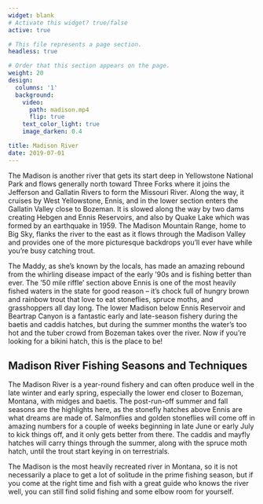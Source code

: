 ```yaml
---
widget: blank
# Activate this widget? true/false
active: true

# This file represents a page section.
headless: true

# Order that this section appears on the page.
weight: 20
design:
  columns: '1'
  background:
    video:
      path: madison.mp4
      flip: true
    text_color_light: true
    image_darken: 0.4

title: Madison River
date: 2019-07-01
---
```


The Madison is another river that gets its start deep in Yellowstone National Park and flows generally north toward Three Forks where it joins the Jefferson and Gallatin Rivers to form the Missouri River. Along the way, it cruises by West Yellowstone, Ennis, and in the lower section enters the Gallatin Valley close to Bozeman. It is slowed along the way by two dams creating Hebgen and Ennis Reservoirs, and also by Quake Lake which was formed by an earthquake in 1959. The Madison Mountain Range, home to Big Sky, flanks the river to the east as it flows through the Madison Valley and provides one of the more picturesque backdrops you’ll ever have while you’re busy catching trout.

The Maddy, as she’s known by the locals, has made an amazing rebound from the whirling disease impact of the early ’90s and is fishing better than ever. The ’50 mile riffle’ section above Ennis is one of the most heavily fished waters in the state for good reason – it’s chock full of hungry brown and rainbow trout that love to eat stoneflies, spruce moths, and grasshoppers all day long. The lower Madison below Ennis Reservoir and Beartrap Canyon is a fantastic early and late-season fishery during the baetis and caddis hatches, but during the summer months the water’s too hot and the tuber crowd from Bozeman takes over the river. Now if you’re looking for a bikini hatch, this is the place to be!

## Madison River Fishing Seasons and Techniques

The Madison River is a year-round fishery and can often produce well in the late winter and early spring, especially the lower end closer to Bozeman, Montana, with midges and baetis. The post-run-off summer and fall seasons are the highlights here, as the stonefly hatches above Ennis are what dreams are made of. Salmonflies and golden stoneflies will come off in amazing numbers for a couple of weeks beginning in late June or early July to kick things off, and it only gets better from there. The caddis and mayfly hatches will carry things through the summer, along with the spruce moth hatch, until the trout start keying in on terrestrials.

The Madison is the most heavily recreated river in Montana, so it is not necessarily a place to get a lot of solitude in the prime fishing season, but if you come at the right time and fish with a great guide who knows the river well, you can still find solid fishing and some elbow room for yourself.
